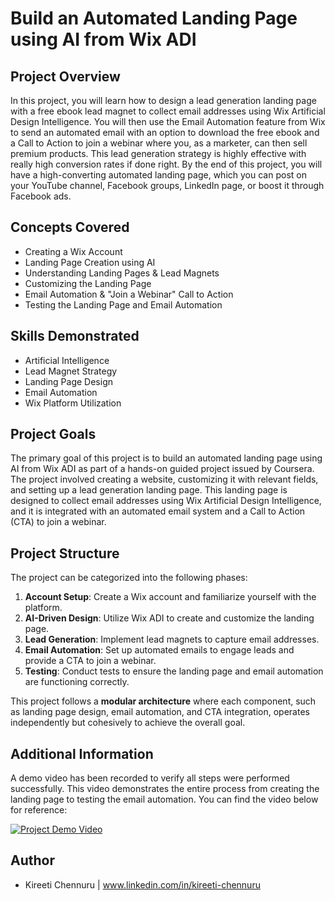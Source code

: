 # Build an Automated Landing Page using AI from Wix ADI

## Project Overview

In this project, you will learn how to design a lead generation landing page with a free ebook lead magnet to collect email addresses using Wix Artificial Design Intelligence. You will then use the Email Automation feature from Wix to send an automated email with an option to download the free ebook and a Call to Action to join a webinar where you, as a marketer, can then sell premium products. This lead generation strategy is highly effective with really high conversion rates if done right. By the end of this project, you will have a high-converting automated landing page, which you can post on your YouTube channel, Facebook groups, LinkedIn page, or boost it through Facebook ads.

## Concepts Covered

- Creating a Wix Account
- Landing Page Creation using AI
- Understanding Landing Pages & Lead Magnets
- Customizing the Landing Page
- Email Automation & "Join a Webinar" Call to Action
- Testing the Landing Page and Email Automation

## Skills Demonstrated

- Artificial Intelligence
- Lead Magnet Strategy
- Landing Page Design
- Email Automation
- Wix Platform Utilization

## Project Goals

The primary goal of this project is to build an automated landing page using AI from Wix ADI as part of a hands-on guided project issued by Coursera. The project involved creating a website, customizing it with relevant fields, and setting up a lead generation landing page. This landing page is designed to collect email addresses using Wix Artificial Design Intelligence, and it is integrated with an automated email system and a Call to Action (CTA) to join a webinar.

## Project Structure

The project can be categorized into the following phases:

1. **Account Setup**: Create a Wix account and familiarize yourself with the platform.
2. **AI-Driven Design**: Utilize Wix ADI to create and customize the landing page.
3. **Lead Generation**: Implement lead magnets to capture email addresses.
4. **Email Automation**: Set up automated emails to engage leads and provide a CTA to join a webinar.
5. **Testing**: Conduct tests to ensure the landing page and email automation are functioning correctly.

This project follows a **modular architecture** where each component, such as landing page design, email automation, and CTA integration, operates independently but cohesively to achieve the overall goal.

## Additional Information

A demo video has been recorded to verify all steps were performed successfully. This video demonstrates the entire process from creating the landing page to testing the email automation. You can find the video below for reference:

[![Project Demo Video](demo-video-thumbnail.png)](https://github.com/KireetiChennuru/Build-an-Automated-Landing-Page-using-AI-from-Wix-ADI/blob/main/project_files/Project-Demo.webm)


## Author

- Kireeti Chennuru | www.linkedin.com/in/kireeti-chennuru

